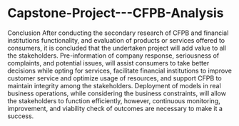 # Capstone-Project---CFPB-Analysis

Conclusion
After conducting the secondary research of CFPB and financial institutions functionality, and evaluation of products or services offered to consumers, it is concluded that the undertaken project will add value to all the stakeholders. Pre-information of company response, seriousness of complaints, and potential issues, will assist consumers to take better decisions while opting for services, facilitate financial institutions to improve customer service and optimize usage of resources, and support CFPB to maintain integrity among the stakeholders. Deployment of models in real business operations, while considering the business constraints, will allow the stakeholders to function efficiently, however, continuous monitoring, improvement, and viability check of outcomes are necessary to make it a success.
